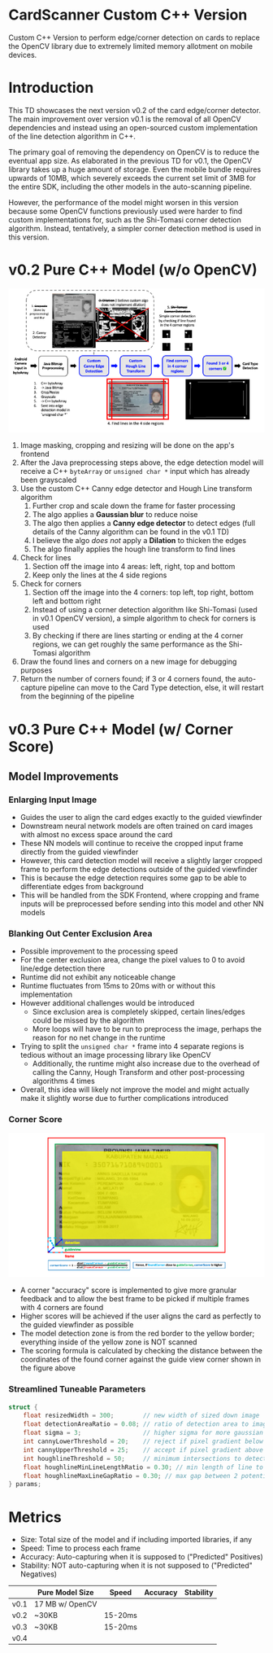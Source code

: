 # CardScanner Custom C++ Version

Custom C++ Version to perform edge/corner detection on cards to replace the OpenCV library due to extremely limited memory allotment on mobile devices.

# Introduction

This TD showcases the next version v0.2 of the card edge/corner detector. The main improvement over version v0.1 is the removal of all OpenCV dependencies and instead using an open-sourced custom implementation of the line detection algorithm in C++.

The primary goal of removing the dependency on OpenCV is to reduce the eventual app size. As elaborated in the previous TD for v0.1, the OpenCV library takes up a huge amount of storage. Even the mobile bundle requires upwards of 10MB, which severely exceeds the current set limit of 3MB for the entire SDK, including the other models in the auto-scanning pipeline.

However, the performance of the model might worsen in this version because some OpenCV functions previously used were harder to find custom implementations for, such as the Shi-Tomasi corner detection algorithm. Instead, tentatively, a simpler corner detection method is used in this version.

# v0.2 Pure C++ Model (w/o OpenCV)

![v0.2 Model Development](./assets/docs/v0.2%20Model%20Development.png)

1. Image masking, cropping and resizing will be done on the app's frontend
2. After the Java preprocessing steps above, the edge detection model will receive a C++ `byteArray` or `unsigned char *` input which has already been grayscaled
3. Use the custom C++ Canny edge detector and Hough Line transform algorithm
    1. Further crop and scale down the frame for faster processing
    2. The algo applies a **Gaussian blur** to reduce noise
    3. The algo then applies a **Canny edge detector** to detect edges (full details of the Canny algorithm can be found in the v0.1 TD)
    4. I believe the algo *does not* apply a **Dilation** to thicken the edges
    5. The algo finally applies the hough line transform to find lines
4. Check for lines
    1. Section off the image into 4 areas: left, right, top and bottom
    2. Keep only the lines at the 4 side regions
5. Check for corners
    1. Section off the image into the 4 corners: top left, top right, bottom left and bottom right
    2. Instead of using a corner detection algorithm like Shi-Tomasi (used in v0.1 OpenCV version), a simple algorithm to check for corners is used
    3. By checking if there are lines starting or ending at the 4 corner regions, we can get roughly the same performance as the Shi-Tomasi algorithm
6. Draw the found lines and corners on a new image for debugging purposes
7. Return the number of corners found; if 3 or 4 corners found, the auto-capture pipeline can move to the Card Type detection, else, it will restart from the beginning of the pipeline

# v0.3 Pure C++ Model (w/ Corner Score)

## Model Improvements

### Enlarging Input Image

- Guides the user to align the card edges exactly to the guided viewfinder
- Downstream neural network models are often trained on card images with almost no excess space around the card
- These NN models will continue to receive the cropped input frame directly from the guided viewfinder
- However, this card detection model will receive a slightly larger cropped frame to perform the edge detections outside of the guided viewfinder
- This is because the edge detection requires some gap to be able to differentiate edges from background
- This will be handled from the SDK Frontend, where cropping and frame inputs will be preprocessed before sending into this model and other NN models

### Blanking Out Center Exclusion Area

- Possible improvement to the processing speed
- For the center exclusion area, change the pixel values to 0 to avoid line/edge detection there
- Runtime did not exhibit any noticeable change
- Runtime fluctuates from 15ms to 20ms with or without this implementation
- However additional challenges would be introduced
  - Since exclusion area is completely skipped, certain lines/edges could be missed by the algorithm
  - More loops will have to be run to preprocess the image, perhaps the reason for no net change in the runtime
- Trying to split the `unsigned char *` frame into 4 separate regions is tedious without an image processing library like OpenCV
  - Additionally, the runtime might also increase due to the overhead of calling the Canny, Hough Transform and other post-processing algorithms 4 times
- Overall, this idea will likely not improve the model and might actually make it slightly worse due to further complications introduced

### Corner Score

![v0.3 Corner Score](./assets/docs/v0.3%20Corner%20Score.png)

- A corner "accuracy" score is implemented to give more granular feedback and to allow the best frame to be picked if multiple frames with 4 corners are found
- Higher scores will be achieved if the user aligns the card as perfectly to the guided viewfinder as possible
- The model detection zone is from the red border to the yellow border; everything inside of the yellow zone is NOT scanned
- The scoring formula is calculated by checking the distance between the coordinates of the found corner against the guide view corner shown in the figure above

### Streamlined Tuneable Parameters

```cpp
struct {
    float resizedWidth = 300;        // new width of sized down image
    float detectionAreaRatio = 0.08; // ratio of detection area to image area
    float sigma = 3;                 // higher sigma for more gaussian blur
    int cannyLowerThreshold = 20;    // reject if pixel gradient below threshold
    int cannyUpperThreshold = 25;    // accept if pixel gradient above threshold
    int houghlineThreshold = 50;     // minimum intersections to detect a line
    float houghlineMinLineLengthRatio = 0.30; // min length of line to detect
    float houghlineMaxLineGapRatio = 0.30; // max gap between 2 potential lines
} params;
```

# Metrics

- Size: Total size of the model and if including imported libraries, if any
- Speed: Time to process each frame
- Accuracy: Auto-capturing when it is supposed to ("Predicted" Positives)
- Stability: NOT auto-capturing when it is not supposed to ("Predicted" Negatives)

|      | Pure Model Size | Speed   | Accuracy | Stability |
| ---- | --------------- | ------- | -------- | --------- |
| v0.1 | 17 MB w/ OpenCV |         |          |           |
| v0.2 | ~30KB           | 15-20ms |          |           |
| v0.3 | ~30KB           | 15-20ms |          |           |
| v0.4 |                 |         |          |           |
